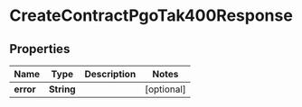 

# CreateContractPgoTak400Response


## Properties

| Name | Type | Description | Notes |
|------------ | ------------- | ------------- | -------------|
|**error** | **String** |  |  [optional] |



